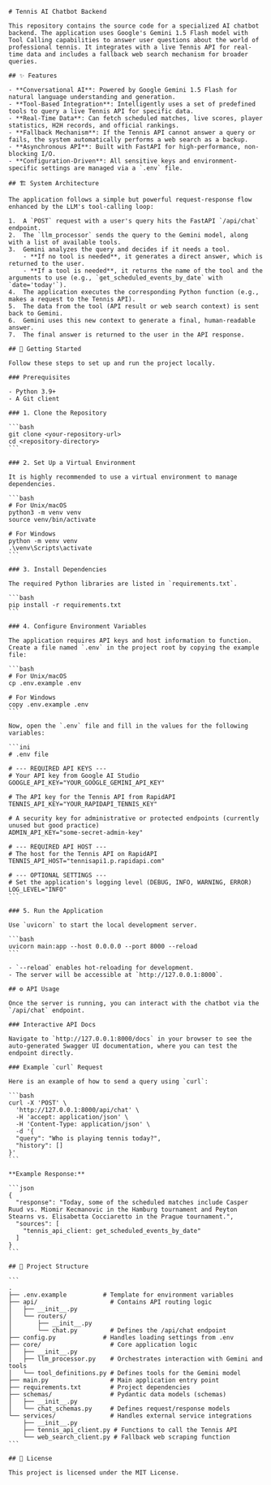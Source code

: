     # Tennis AI Chatbot Backend
    
    This repository contains the source code for a specialized AI chatbot backend. The application uses Google's Gemini 1.5 Flash model with Tool Calling capabilities to answer user questions about the world of professional tennis. It integrates with a live Tennis API for real-time data and includes a fallback web search mechanism for broader queries.
    
    ## ✨ Features
    
    - **Conversational AI**: Powered by Google Gemini 1.5 Flash for natural language understanding and generation.
    - **Tool-Based Integration**: Intelligently uses a set of predefined tools to query a live Tennis API for specific data.
    - **Real-Time Data**: Can fetch scheduled matches, live scores, player statistics, H2H records, and official rankings.
    - **Fallback Mechanism**: If the Tennis API cannot answer a query or fails, the system automatically performs a web search as a backup.
    - **Asynchronous API**: Built with FastAPI for high-performance, non-blocking I/O.
    - **Configuration-Driven**: All sensitive keys and environment-specific settings are managed via a `.env` file.
    
    ## 🏗️ System Architecture
    
    The application follows a simple but powerful request-response flow enhanced by the LLM's tool-calling loop:
    
    1.  A `POST` request with a user's query hits the FastAPI `/api/chat` endpoint.
    2.  The `llm_processor` sends the query to the Gemini model, along with a list of available tools.
    3.  Gemini analyzes the query and decides if it needs a tool.
        - **If no tool is needed**, it generates a direct answer, which is returned to the user.
        - **If a tool is needed**, it returns the name of the tool and the arguments to use (e.g., `get_scheduled_events_by_date` with `date='today'`).
    4.  The application executes the corresponding Python function (e.g., makes a request to the Tennis API).
    5.  The data from the tool (API result or web search context) is sent back to Gemini.
    6.  Gemini uses this new context to generate a final, human-readable answer.
    7.  The final answer is returned to the user in the API response.
    
    ## 🚀 Getting Started
    
    Follow these steps to set up and run the project locally.
    
    ### Prerequisites
    
    - Python 3.9+
    - A Git client
    
    ### 1. Clone the Repository
    
    ```bash
    git clone <your-repository-url>
    cd <repository-directory>
    ```
    
    ### 2. Set Up a Virtual Environment
    
    It is highly recommended to use a virtual environment to manage dependencies.
    
    ```bash
    # For Unix/macOS
    python3 -m venv venv
    source venv/bin/activate
    
    # For Windows
    python -m venv venv
    .\venv\Scripts\activate
    ```
    
    ### 3. Install Dependencies
    
    The required Python libraries are listed in `requirements.txt`.
    
    ```bash
    pip install -r requirements.txt
    ```
    
    ### 4. Configure Environment Variables
    
    The application requires API keys and host information to function. Create a file named `.env` in the project root by copying the example file:
    
    ```bash
    # For Unix/macOS
    cp .env.example .env
    
    # For Windows
    copy .env.example .env
    ```
    
    Now, open the `.env` file and fill in the values for the following variables:
    
    ```ini
    # .env file
    
    # --- REQUIRED API KEYS ---
    # Your API key from Google AI Studio
    GOOGLE_API_KEY="YOUR_GOOGLE_GEMINI_API_KEY"
    
    # The API key for the Tennis API from RapidAPI
    TENNIS_API_KEY="YOUR_RAPIDAPI_TENNIS_KEY"
    
    # A security key for administrative or protected endpoints (currently unused but good practice)
    ADMIN_API_KEY="some-secret-admin-key"
    
    # --- REQUIRED API HOST ---
    # The host for the Tennis API on RapidAPI
    TENNIS_API_HOST="tennisapi1.p.rapidapi.com"
    
    # --- OPTIONAL SETTINGS ---
    # Set the application's logging level (DEBUG, INFO, WARNING, ERROR)
    LOG_LEVEL="INFO"
    ```
    
    ### 5. Run the Application
    
    Use `uvicorn` to start the local development server.
    
    ```bash
    uvicorn main:app --host 0.0.0.0 --port 8000 --reload
    ```
    
    - `--reload` enables hot-reloading for development.
    - The server will be accessible at `http://127.0.0.1:8000`.
    
    ## ⚙️ API Usage
    
    Once the server is running, you can interact with the chatbot via the `/api/chat` endpoint.
    
    ### Interactive API Docs
    
    Navigate to `http://127.0.0.1:8000/docs` in your browser to see the auto-generated Swagger UI documentation, where you can test the endpoint directly.
    
    ### Example `curl` Request
    
    Here is an example of how to send a query using `curl`:
    
    ```bash
    curl -X 'POST' \
      'http://127.0.0.1:8000/api/chat' \
      -H 'accept: application/json' \
      -H 'Content-Type: application/json' \
      -d '{
      "query": "Who is playing tennis today?",
      "history": []
    }'
    ```
    
    **Example Response:**
    
    ```json
    {
      "response": "Today, some of the scheduled matches include Casper Ruud vs. Miomir Kecmanovic in the Hamburg tournament and Peyton Stearns vs. Elisabetta Cocciaretto in the Prague tournament.",
      "sources": [
        "tennis_api_client: get_scheduled_events_by_date"
      ]
    }
    ```
    
    ## 📂 Project Structure
    
    ```
    .
    ├── .env.example          # Template for environment variables
    ├── api/                    # Contains API routing logic
    │   ├── __init__.py
    │   └── routers/
    │       ├── __init__.py
    │       └── chat.py         # Defines the /api/chat endpoint
    ├── config.py             # Handles loading settings from .env
    ├── core/                   # Core application logic
    │   ├── __init__.py
    │   ├── llm_processor.py    # Orchestrates interaction with Gemini and tools
    │   └── tool_definitions.py # Defines tools for the Gemini model
    ├── main.py                 # Main application entry point
    ├── requirements.txt        # Project dependencies
    ├── schemas/                # Pydantic data models (schemas)
    │   ├── __init__.py
    │   └── chat_schemas.py     # Defines request/response models
    └── services/               # Handles external service integrations
        ├── __init__.py
        ├── tennis_api_client.py # Functions to call the Tennis API
        └── web_search_client.py # Fallback web scraping function
    ```
    
    ## 📄 License
    
    This project is licensed under the MIT License.